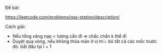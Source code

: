 Đề bài:

https://leetcode.com/problems/gas-station/description/

Cách giải:

- Nếu tổng xăng nạp < lượng cần đi => chắc chắn k thể đi
- Duyệt qua vòng, nếu không thỏa mãn ở vị trí i. bỏ tất cả các mốc trước đó. bắt đầu tại i + 1